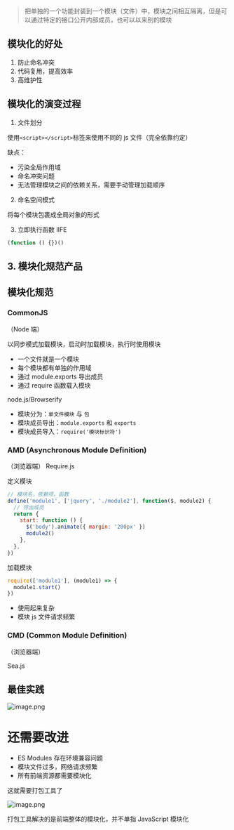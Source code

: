 > 把单独的一个功能封装到一个模块（文件）中，模块之间相互隔离，但是可以通过特定的接口公开内部成员，也可以以来别的模块

## 模块化的好处

1. 防止命名冲突
2. 代码复用，提高效率
3. 高维护性

## 模块化的演变过程

1. 文件划分

使用`<script></script>`标签来使用不同的 js 文件（完全依靠约定）

缺点：

- 污染全局作用域
- 命名冲突问题
- 无法管理模块之间的依赖关系，需要手动管理加载顺序

2. 命名空间模式

将每个模块包裹成全局对象的形式

3. 立即执行函数 IIFE

```js
(function () {})()
```

## 3. 模块化规范产品

## 模块化规范

### CommonJS

（Node 端）

以同步模式加载模块，启动时加载模块，执行时使用模块

- 一个文件就是一个模块
- 每个模块都有单独的作用域
- 通过 module.exports 导出成员
- 通过 require 函数载入模块

node.js/Browserify

- 模块分为：`单文件模块` 与 `包`
- 模块成员导出：`module.exports` 和 `exports`
- 模块成员导入：`require('模块标识符')`

### AMD (Asynchronous Module Definition)

（浏览器端）
Require.js

定义模块

```js
// 模块名，依赖项，函数
define('module1', ['jquery', './module2'], function($, module2) {
  // 导出成员
  return {
    start: function () {
      $('body').animate({ margin: '200px' })
      module2()
    },
  },
})
```

加载模块

```js
require(['module1'], (module1) => {
  module1.start()
})
```

- 使用起来复杂
- 模块 js 文件请求频繁

### CMD (Common Module Definition)

（浏览器端）

Sea.js

## 最佳实践

![image.png](https://p9-juejin.byteimg.com/tos-cn-i-k3u1fbpfcp/ab970a3178a04fbc96c31a218f0255d1~tplv-k3u1fbpfcp-watermark.image?)

# 还需要改进

- ES Modules 存在环境兼容问题
- 模块文件过多，网络请求频繁
- 所有前端资源都需要模块化

这就需要打包工具了

![image.png](https://p9-juejin.byteimg.com/tos-cn-i-k3u1fbpfcp/408e4f88e71349eebc4527481b3d3ea9~tplv-k3u1fbpfcp-watermark.image?)

打包工具解决的是前端整体的模块化，并不单指 JavaScript 模块化
